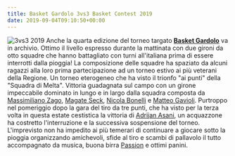 ```yaml
---
title: Basket Gardolo 3vs3 Basket Contest 2019
date: 2019-09-04T09:10:50+00:00
---
```

![3vs3 2019](https://www.basketgardolo.it/wp-content/uploads/2019/09/Senzanome.png) Anche la quarta edizione del torneo targato **[Basket Gardolo][1]** va in archivio. Ottimo il livello espresso durante la mattinata con due gironi da otto squadre che hanno battagliato con turni all'italiana prima di essere interrotti dalla pioggia! La composizione delle squadre ha spaziato da alcuni ragazzi alla loro prima partecipazione ad un torneo estivo ai più veterani della Regione. Un torneo eterogeneo che ha visto il trionfo "ai punti" della "Squadra di Melta". Vittoria guadagnata sul campo con un girone impeccabile dominato in lungo e in largo dalla squadra composta da [Massimiliano Zago][2], [Magate Seck][3], [Nicola Bonelli][4] e [Matteo Gavioli][5]. Purtroppo nel pomeriggio dopo la gara del tiro da tre punti, che ha visto per la terza volta in questa estate cestistica la vittoria di [Adrijan Asani][6], un acquazzone ha costretto l'interruzione e la successiva sospensione del torneo. L'imprevisto non ha impedito ai più temerari di continuare a giocare sotto la pioggia organizzando amichevoli, sfide al tiro e scambi di pallavolo il tutto accompagnato da musica, buona birra [Passion][7] e ottimi panini. 

[1]: https://www.facebook.com/basketgardolo/
[2]: https://www.facebook.com/massimiliano.zago.1
[3]: https://www.facebook.com/tallmag
[4]: https://www.facebook.com/nicola.bonelli1
[5]: https://www.facebook.com/matteo.gavioli.77
[6]: https://www.facebook.com/adoasani8
[7]: https://www.facebook.com/passionbrewery/